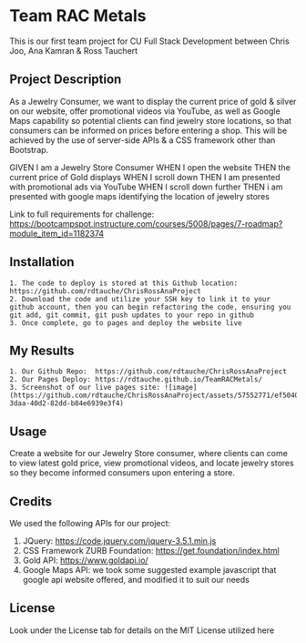# Team RAC Metals
This is our first team project for CU Full Stack Development between Chris Joo, Ana Kamran &amp; Ross Tauchert

## Project Description

As a Jewelry Consumer, we want to display the current price of gold & silver on our website, offer promotional videos via YouTube, as well as Google Maps capability so potential clients can find jewelry store locations, so that consumers can be informed on prices before entering a shop.  This will be achieved by the use of server-side APIs & a CSS framework other than Bootstrap.

GIVEN I am a Jewelry Store Consumer
WHEN I open the website
THEN the current price of Gold displays
WHEN I scroll down
THEN I am presented with promotional ads via YouTube
WHEN I scroll down further
THEN i am presented with google maps identifying the location of jewelry stores

Link to full requirements for challenge:  https://bootcampspot.instructure.com/courses/5008/pages/7-roadmap?module_item_id=1182374

## Installation

    1. The code to deploy is stored at this Github location:  https://github.com/rdtauche/ChrisRossAnaProject
    2. Download the code and utilize your SSH key to link it to your github account, then you can begin refactoring the code, ensuring you git add, git commit, git push updates to your repo in github
    3. Once complete, go to pages and deploy the website live

## My Results
    1. Our Github Repo:  https://github.com/rdtauche/ChrisRossAnaProject
    2. Our Pages Deploy: https://rdtauche.github.io/TeamRACMetals/
    3. Screenshot of our live pages site: ![image](https://github.com/rdtauche/ChrisRossAnaProject/assets/57552771/ef504055-3daa-40d2-82dd-b84e6939e3f4)


## Usage

Create a website for our Jewelry Store consumer, where clients can come to view latest gold price, view promotional videos, and locate jewelry stores so they become informed consumers upon entering a store.

## Credits
We used the following APIs for our project:
1. JQuery: https://code.jquery.com/jquery-3.5.1.min.js
2. CSS Framework ZURB Foundation: https://get.foundation/index.html
3. Gold API:  https://www.goldapi.io/ 
4. Google Maps API: we took some suggested example javascript that google api website offered, and modified it to suit our needs 


## License

Look under the License tab for details on the MIT License utilized here